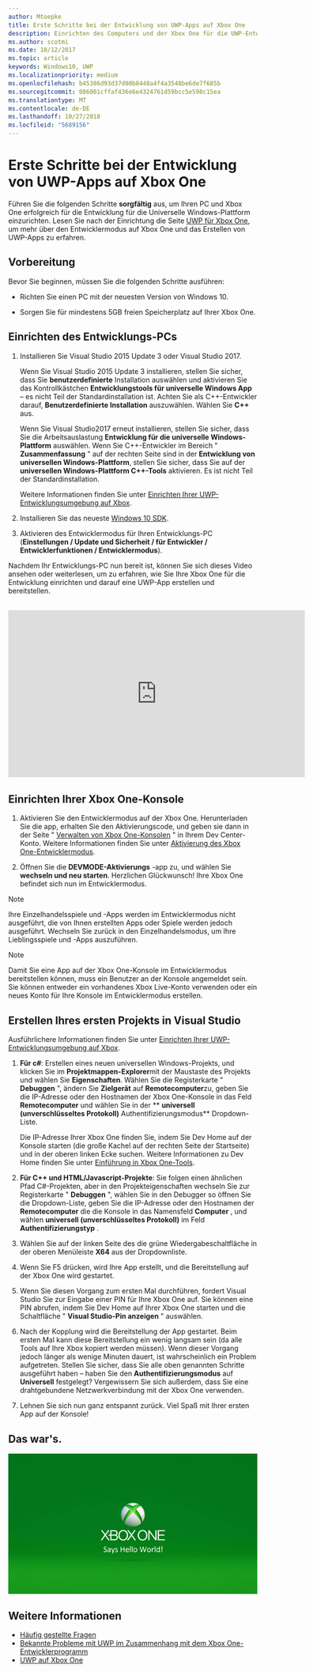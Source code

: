 ```yaml
---
author: Mtoepke
title: Erste Schritte bei der Entwicklung von UWP-Apps auf Xbox One
description: Einrichten des Computers und der Xbox One für die UWP-Entwicklung
ms.author: scotmi
ms.date: 10/12/2017
ms.topic: article
keywords: Windows10, UWP
ms.localizationpriority: medium
ms.openlocfilehash: b45386d93d37d00b8448a4f4a3548be6de7f685b
ms.sourcegitcommit: 086001cffaf436e6e4324761d59bcc5e598c15ea
ms.translationtype: MT
ms.contentlocale: de-DE
ms.lasthandoff: 10/27/2018
ms.locfileid: "5689156"
---
```

# <a name="getting-started-with-uwp-app-development-on-xbox-one"></a>Erste Schritte bei der Entwicklung von UWP-Apps auf Xbox One

Führen Sie die folgenden Schritte **sorgfältig** aus, um Ihren PC und Xbox One erfolgreich für die Entwicklung für die Universelle Windows-Plattform einzurichten. Lesen Sie nach der Einrichtung die Seite [UWP für Xbox One](index.md), um mehr über den Entwicklermodus auf Xbox One und das Erstellen von UWP-Apps zu erfahren. 

## <a name="before-you-start"></a>Vorbereitung

Bevor Sie beginnen, müssen Sie die folgenden Schritte ausführen:
-   Richten Sie einen PC mit der neuesten Version von Windows 10.
<!-- -  Install Microsoft Visual Studio 2015 Update 3 or Microsoft Visual Studio 2017.

    > [!NOTE]
    > Visual Studio 2017 is required if you are using the Windows 10, build 15063 SDK. -->

- Sorgen Sie für mindestens 5GB freien Speicherplatz auf Ihrer Xbox One.

## <a name="setting-up-your-development-pc"></a>Einrichten des Entwicklungs-PCs

1.  Installieren Sie Visual Studio 2015 Update 3 oder Visual Studio 2017.

    Wenn Sie Visual Studio 2015 Update 3 installieren, stellen Sie sicher, dass Sie **benutzerdefinierte** Installation auswählen und aktivieren Sie das Kontrollkästchen **Entwicklungstools für universelle Windows App** – es nicht Teil der Standardinstallation ist. Achten Sie als C++-Entwickler darauf, **Benutzerdefinierte Installation** auszuwählen. Wählen Sie **C++** aus.

    Wenn Sie Visual Studio2017 erneut installieren, stellen Sie sicher, dass Sie die Arbeitsauslastung **Entwicklung für die universelle Windows-Plattform** auswählen. Wenn Sie C++-Entwickler im Bereich " **Zusammenfassung** " auf der rechten Seite sind in der **Entwicklung von universellen Windows-Plattform**, stellen Sie sicher, dass Sie auf der **universellen Windows-Plattform C++-Tools** aktivieren. Es ist nicht Teil der Standardinstallation.

    Weitere Informationen finden Sie unter [Einrichten Ihrer UWP-Entwicklungsumgebung auf Xbox](development-environment-setup.md).

2.  Installieren Sie das neueste [Windows 10 SDK](https://developer.microsoft.com/windows/downloads/windows-10-sdk).

3.  Aktivieren des Entwicklermodus für Ihren Entwicklungs-PC (**Einstellungen / Update und Sicherheit / für Entwickler / Entwicklerfunktionen / Entwicklermodus**).

Nachdem Ihr Entwicklungs-PC nun bereit ist, können Sie sich dieses Video ansehen oder weiterlesen, um zu erfahren, wie Sie Ihre Xbox One für die Entwicklung einrichten und darauf eine UWP-App erstellen und bereitstellen.
</br>
</br>
<iframe src="https://channel9.msdn.com/Events/Xbox/App-Dev-on-Xbox/Get-started-with-App-Dev-on-Xbox/player#time=51s:paused" width="600" height="338"  allowFullScreen frameBorder="0"></iframe>

## <a name="setting-up-your-xbox-one-console"></a>Einrichten Ihrer Xbox One-Konsole

1.  Aktivieren Sie den Entwicklermodus auf der Xbox One. Herunterladen Sie die app, erhalten Sie den Aktivierungscode, und geben sie dann in der Seite " [Verwalten von Xbox One-Konsolen](https://partner.microsoft.com/xboxactivate) " in Ihrem Dev Center-Konto. Weitere Informationen finden Sie unter [Aktivierung des Xbox One-Entwicklermodus](devkit-activation.md). 

2.  Öffnen Sie die **DEVMODE-Aktivierungs** -app zu, und wählen Sie **wechseln und neu starten**. Herzlichen Glückwunsch! Ihre Xbox One befindet sich nun im Entwicklermodus.
  
  > [!NOTE]
  > Ihre Einzelhandelsspiele und -Apps werden im Entwicklermodus nicht ausgeführt, die von Ihnen erstellten Apps oder Spiele werden jedoch ausgeführt. Wechseln Sie zurück in den Einzelhandelsmodus, um Ihre Lieblingsspiele und -Apps auszuführen.
    
  > [!NOTE]
  > Damit Sie eine App auf der Xbox One-Konsole im Entwicklermodus bereitstellen können, muss ein Benutzer an der Konsole angemeldet sein. Sie können entweder ein vorhandenes Xbox Live-Konto verwenden oder ein neues Konto für Ihre Konsole im Entwicklermodus erstellen. 

## <a name="creating-your-first-project-in-visual-studio"></a>Erstellen Ihres ersten Projekts in Visual Studio

Ausführlichere Informationen finden Sie unter [Einrichten Ihrer UWP-Entwicklungsumgebung auf Xbox](development-environment-setup.md).

1.  **Für c#**: Erstellen eines neuen universellen Windows-Projekts, und klicken Sie im **Projektmappen-Explorer**mit der Maustaste des Projekts und wählen Sie **Eigenschaften**. Wählen Sie die Registerkarte " **Debuggen** ", ändern Sie **Zielgerät** auf **Remotecomputer**zu, geben Sie die IP-Adresse oder den Hostnamen der Xbox One-Konsole in das Feld **Remotecomputer** und wählen Sie in der ** **universell (unverschlüsseltes Protokoll)** Authentifizierungsmodus** Dropdown-Liste.   

    Die IP-Adresse Ihrer Xbox One finden Sie, indem Sie Dev Home auf der Konsole starten (die große Kachel auf der rechten Seite der Startseite) und in der oberen linken Ecke suchen. Weitere Informationen zu Dev Home finden Sie unter [Einführung in Xbox One-Tools](introduction-to-xbox-tools.md).  

2.  **Für C++ und HTML/Javascript-Projekte**: Sie folgen einen ähnlichen Pfad C#-Projekten, aber in den Projekteigenschaften wechseln Sie zur Registerkarte " **Debuggen** ", wählen Sie in den Debugger so öffnen Sie die Dropdown-Liste, geben Sie die IP-Adresse oder den Hostnamen der **Remotecomputer** die die Konsole in das Namensfeld **Computer** , und wählen **universell (unverschlüsseltes Protokoll)** im Feld **Authentifizierungstyp** .

3. Wählen Sie auf der linken Seite des die grüne Wiedergabeschaltfläche in der oberen Menüleiste **X64** aus der Dropdownliste.
   
4.  Wenn Sie F5 drücken, wird Ihre App erstellt, und die Bereitstellung auf der Xbox One wird gestartet.
  
5.  Wenn Sie diesen Vorgang zum ersten Mal durchführen, fordert Visual Studio Sie zur Eingabe einer PIN für Ihre Xbox One auf. Sie können eine PIN abrufen, indem Sie Dev Home auf Ihrer Xbox One starten und die Schaltfläche " **Visual Studio-Pin anzeigen** " auswählen.
  
6.  Nach der Kopplung wird die Bereitstellung der App gestartet. Beim ersten Mal kann diese Bereitstellung ein wenig langsam sein (da alle Tools auf Ihre Xbox kopiert werden müssen). Wenn dieser Vorgang jedoch länger als wenige Minuten dauert, ist wahrscheinlich ein Problem aufgetreten. Stellen Sie sicher, dass Sie alle oben genannten Schritte ausgeführt haben – haben Sie den **Authentifizierungsmodus** auf **Universell** festgelegt? Vergewissern Sie sich außerdem, dass Sie eine drahtgebundene Netzwerkverbindung mit der Xbox One verwenden.  

7. Lehnen Sie sich nun ganz entspannt zurück. Viel Spaß mit Ihrer ersten App auf der Konsole!  

## <a name="thats-it"></a>Das war's.

![Hello World](images/getting-started-hello-world.png)

## <a name="see-also"></a>Weitere Informationen  
- [Häufig gestellte Fragen](frequently-asked-questions.md)  
- [Bekannte Probleme mit UWP im Zusammenhang mit dem Xbox One-Entwicklerprogramm](known-issues.md)
- [UWP auf Xbox One](index.md) 
